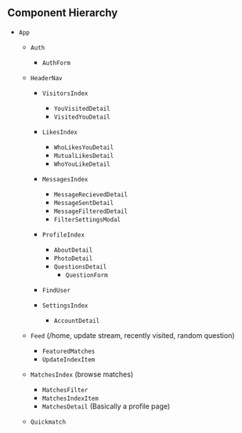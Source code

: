 ## Component Hierarchy

* `App`

  * `Auth`
    * `AuthForm`

  * `HeaderNav`

    * `VisitorsIndex`
      * `YouVisitedDetail`
      * `VisitedYouDetail`

    * `LikesIndex`
      * `WhoLikesYouDetail`
      * `MutualLikesDetail`
      * `WhoYouLikeDetail`

    * `MessagesIndex`
      * `MessageRecievedDetail`
      * `MessageSentDetail`
      * `MessageFilteredDetail`
      * `FilterSettingsModal`

    * `ProfileIndex`
      * `AboutDetail`
      * `PhotoDetail`
      * `QuestionsDetail`
        * `QuestionForm`

    * `FindUser`

    * `SettingsIndex`
      * `AccountDetail`


  * `Feed` (/home, update stream, recently visited, random question)
    * `FeaturedMatches`
    * `UpdateIndexItem`

  * `MatchesIndex` (browse matches)
    * `MatchesFilter`
    * `MatchesIndexItem`
    *   `MatchesDetail` (Basically a profile page)

  * `Quickmatch`
